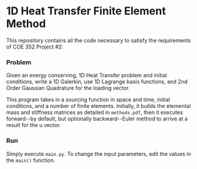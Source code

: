 # 1D Heat Transfer Finite Element Method
This repository contains all the code necessary to satisfy the requirements of COE 352 Project #2:
### Problem
Given an energy conserving, 1D Heat Transfer problem and initial conditions, write a 1D Galerkin, use 1D Lagrange basis functions, and 2nd Order Gaussian Quadrature for the loading vector.

This program takes in a sourcing function in space and time, initial conditions, and a number of finite elements. Initially, it builds the elemental mass and stiffness matrices as detailed in `methods.pdf`, then it executes forward--by default, but optionally backward--Euler method to arrive at a result for the u vector.

### Run
Simply execute `main.py`.
To change the input parameters, edit the values in the `main()` function.